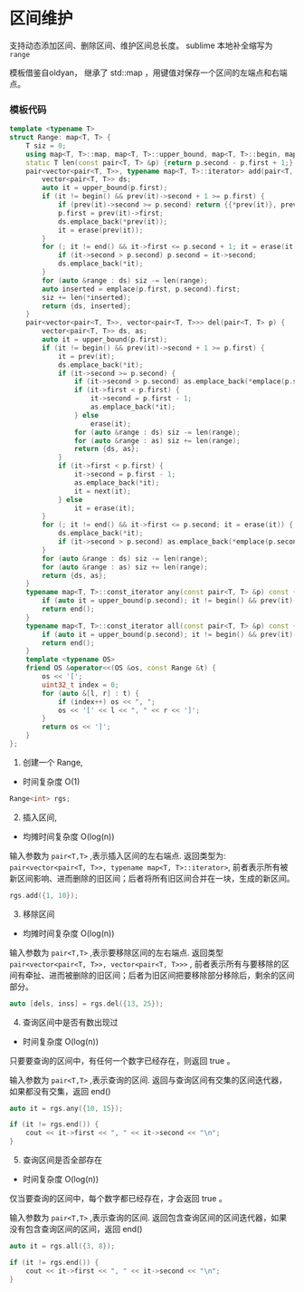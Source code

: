 # 区间维护

支持动态添加区间、删除区间、维护区间总长度。 sublime 本地补全缩写为 `range`

模板借鉴自oldyan， 继承了 std::map ，用键值对保存一个区间的左端点和右端点。


### 模板代码


```c++
template <typename T>
struct Range: map<T, T> {
    T siz = 0;
    using map<T, T>::map, map<T, T>::upper_bound, map<T, T>::begin, map<T, T>::end, map<T, T>::emplace, map<T, T>::erase;
    static T len(const pair<T, T> &p) {return p.second - p.first + 1;}
    pair<vector<pair<T, T>>, typename map<T, T>::iterator> add(pair<T, T> p) {
        vector<pair<T, T>> ds;
        auto it = upper_bound(p.first);
        if (it != begin() && prev(it)->second + 1 >= p.first) {
            if (prev(it)->second >= p.second) return {{*prev(it)}, prev(it)};
            p.first = prev(it)->first;
            ds.emplace_back(*prev(it));
            it = erase(prev(it));
        }
        for (; it != end() && it->first <= p.second + 1; it = erase(it)) {
            if (it->second > p.second) p.second = it->second;
            ds.emplace_back(*it);
        }
        for (auto &range : ds) siz -= len(range);
        auto inserted = emplace(p.first, p.second).first;
        siz += len(*inserted);
        return {ds, inserted};
    }
    pair<vector<pair<T, T>>, vector<pair<T, T>>> del(pair<T, T> p) {
        vector<pair<T, T>> ds, as;
        auto it = upper_bound(p.first);
        if (it != begin() && prev(it)->second + 1 >= p.first) {
            it = prev(it);
            ds.emplace_back(*it);
            if (it->second >= p.second) {
                if (it->second > p.second) as.emplace_back(*emplace(p.second + 1, it->second).first);
                if (it->first < p.first) {
                    it->second = p.first - 1;
                    as.emplace_back(*it);
                } else
                    erase(it);
                for (auto &range : ds) siz -= len(range);
                for (auto &range : as) siz += len(range);
                return {ds, as};
            }
            if (it->first < p.first) {
                it->second = p.first - 1;
                as.emplace_back(*it);
                it = next(it);
            } else
                it = erase(it);
        }
        for (; it != end() && it->first <= p.second; it = erase(it)) {
            ds.emplace_back(*it);
            if (it->second > p.second) as.emplace_back(*emplace(p.second + 1, it->second).first);
        }
        for (auto &range : ds) siz -= len(range);
        for (auto &range : as) siz += len(range);
        return {ds, as};
    }
    typename map<T, T>::const_iterator any(const pair<T, T> &p) const {
        if (auto it = upper_bound(p.second); it != begin() && prev(it)->second >= p.first) return prev(it);
        return end();
    }
    typename map<T, T>::const_iterator all(const pair<T, T> &p) const {
        if (auto it = upper_bound(p.second); it != begin() && prev(it)->first <= p.first && prev(it)->second >= p.second) return prev(it);
        return end();
    }
    template <typename OS>
    friend OS &operator<<(OS &os, const Range &t) {
        os << '[';
        uint32_t index = 0;
        for (auto &[l, r] : t) {
            if (index++) os << ", ";
            os << '[' << l << ", " << r << ']';
        }
        return os << ']';
    }
};
```

1. 创建一个 Range, 

+ 时间复杂度 O(1)

```c++
Range<int> rgs;
```

2. 插入区间, 

+ 均摊时间复杂度 O(log(n))

输入参数为 `pair<T,T>` ,表示插入区间的左右端点.
返回类型为: `pair<vector<pair<T, T>>, typename map<T, T>::iterator>`, 前者表示所有被新区间影响、进而删除的旧区间；后者将所有旧区间合并在一块，生成的新区间。

```c++
rgs.add({1, 10});
```

3. 移除区间 

+ 均摊时间复杂度 O(log(n))

输入参数为 `pair<T,T>` ,表示要移除区间的左右端点.
返回类型 `pair<vector<pair<T, T>>, vector<pair<T, T>>>` , 前者表示所有与要移除的区间有牵扯、进而被删除的旧区间；后者为旧区间把要移除部分移除后，剩余的区间部分。

```c++
auto [dels, inss] = rgs.del({13, 25});
```

4. 查询区间中是否有数出现过 

+ 时间复杂度 O(log(n))

只要要查询的区间中，有任何一个数字已经存在，则返回 true 。

输入参数为 `pair<T,T>` ,表示查询的区间.
返回与查询区间有交集的区间迭代器，如果都没有交集，返回 end()

```c++
auto it = rgs.any({10, 15});

if (it != rgs.end()) {
    cout << it->first << ", " << it->second << "\n";
}
```

5. 查询区间是否全部存在

+ 时间复杂度 O(log(n))

仅当要查询的区间中，每个数字都已经存在，才会返回 true 。

输入参数为 `pair<T,T>` ,表示查询的区间.
返回包含查询区间的区间迭代器，如果没有包含查询区间的区间，返回 end()

```c++
auto it = rgs.all({3, 8});

if (it != rgs.end()) {
    cout << it->first << ", " << it->second << "\n";
} 
```


